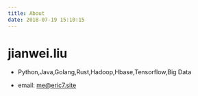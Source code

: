 ```yaml
---
title: About
date: 2018-07-19 15:10:15
---
```

# jianwei.liu
* Python,Java,Golang,Rust,Hadoop,Hbase,Tensorflow,Big Data

* email: me@eric7.site
